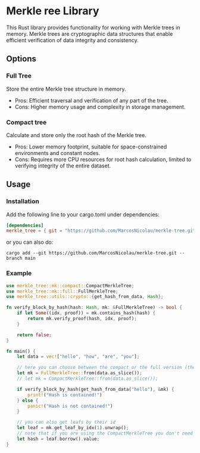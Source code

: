 # Merkle ree Library

This Rust library provides functionality for working with Merkle trees in memory. Merkle trees are cryptographic data structures that enable efficient verification of data integrity and consistency.

## Options

### Full Tree

Store the entire Merkle tree structure in memory.

-   Pros: Efficient traversal and verification of any part of the tree.
-   Cons: Higher memory usage and complexity in storage management.

### Compact tree

Calculate and store only the root hash of the Merkle tree.

-   Pros: Lower memory footprint, suitable for space-constrained environments and constant nodes.
-   Cons: Requires more CPU resources for root hash calculation, limited to verifying integrity of the entire dataset.

## Usage

### Installation

Add the following line to your cargo.toml under dependencies:

```toml
[dependencies]
merkle_tree = { git = "https://github.com/MarcosNicolau/merkle-tree.git", branch = "main" }
```

or you can also do:

`cargo add --git https://github.com/MarcosNicolau/merkle-tree.git --branch main`

### Example

```rust
use merkle_tree::mk::compact::CompactMerkleTree;
use merkle_tree::mk::full::FullMerkleTree;
use merkle_tree::utils::crypto::{get_hash_from_data, Hash};

fn verify_block_by_hash(hash: Hash, mk: &FullMerkleTree) -> bool {
    if let Some((idx, proof)) = mk.contains_hash(hash) {
        return mk.verify_proof(hash, idx, proof);
    }

    return false;
}

fn main() {
    let data = vec!["hello", "how", "are", "you"];

    // here you can choose between the compact or the full version (their api is the same)
    let mk = FullMerkleTree::from(data.as_slice());
    // let mk = CompactMerkleTree::from(data.as_slice());

    if verify_block_by_hash(get_hash_from_data("hello"), &mk) {
        print!("Hash is contained!")
    } else {
        panic!("Hash is not contained!")
    }

    // you can also get leafs by their id
    let leaf = mk.get_leaf_by_idx(1).unwrap();
    // note that if you are using the CompactMerkleTree you don't need the borrow
    let hash = leaf.borrow().value;
}
```
